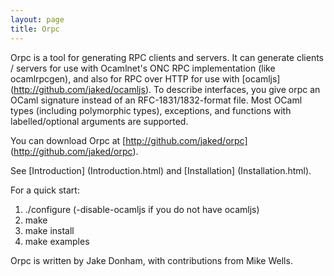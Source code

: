 ```yaml
---
layout: page
title: Orpc
---
```

Orpc is a tool for generating RPC clients and servers. It can generate
clients / servers for use with Ocamlnet's ONC RPC implementation (like
ocamlrpcgen), and also for RPC over HTTP for use with
[ocamljs] (http://github.com/jaked/ocamljs). To describe interfaces,
you give orpc an OCaml signature instead of an RFC-1831/1832-format
file. Most OCaml types (including polymorphic types), exceptions, and
functions with labelled/optional arguments are supported.

You can download Orpc at [http://github.com/jaked/orpc] (http://github.com/jaked/orpc).

See [Introduction] (Introduction.html) and [Installation] (Installation.html).

For a quick start:

 1. ./configure (-disable-ocamljs if you do not have ocamljs)
 2. make
 3. make install
 4. make examples

Orpc is written by Jake Donham, with contributions from Mike Wells.
